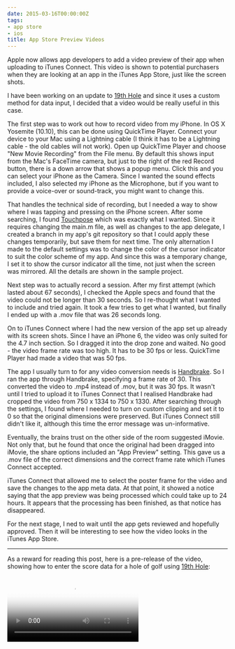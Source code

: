 ```yaml
---
date: 2015-03-16T00:00:00Z
tags:
- app store
- ios
title: App Store Preview Videos
---
```


Apple now allows app developers to add a video preview of their app when
uploading to iTunes Connect. This video is shown to potential purchasers when
they are looking at an app in the iTunes App Store, just like the screen shots.

I have been working on an update to [19th Hole][1] and since it uses a custom
method for data input, I decided that a video would be really useful in this
case.

The first step was to work out how to record video from my iPhone. In OS X
Yosemite (10.10), this can be done using QuickTime Player. Connect your device
to your Mac using a Lightning cable (I think it has to be a Lightning cable -
the old cables will not work). Open up QuickTime Player and choose "New Movie
Recording" from the File menu. By default this shows input from the Mac's
FaceTime camera, but just to the right of the red Record button, there is a down
arrow that shows a popup menu. Click this and you can select your iPhone as the
Camera. Since I wanted the sound effects included, I also selected my iPhone as
the Microphone, but if you want to provide a voice-over or sound-track, you
might want to change this.

That handles the technical side of recording, but I needed a way to show where I
was tapping and pressing on the iPhone screen. After some searching, I found
[Touchpose][2] which was exactly what I wanted. Since it requires changing the
main.m file, as well as changes to the app delegate, I created a branch in my
app's git repository so that I could apply these changes temporarily, but save
them for next time. The only alternation I made to the default settings was to
change the color of the cursor indicator to suit the color scheme of my app. And
since this was a temporary change, I set it to show the cursor indicator all the
time, not just when the screen was mirrored. All the details are shown in the
sample project.

Next step was to actually record a session. After my first attempt (which lasted
about 67 seconds), I checked the Apple specs and found that the video could not
be longer than 30 seconds. So I re-thought what I wanted to include and tried
again. It took a few tries to get what I wanted, but finally I ended up with a
.mov file that was 26 seconds long.

On to iTunes Connect where I had the new version of the app set up already with
its screen shots. Since I have an iPhone 6, the video was only suited for the
4.7 inch section. So I dragged it into the drop zone and waited. No good - the
video frame rate was too high. It has to be 30 fps or less. QuickTime Player had
made a video that was 50 fps.

The app I usually turn to for any video conversion needs is [Handbrake][3]. So I
ran the app through Handbrake, specifying a frame rate of 30. This converted the
video to .mp4 instead of .mov, but it was 30 fps. It wasn't until I tried to
upload it to iTunes Connect that I realised Handbrake had cropped the video from
750 x 1334 to 750 x 1330. After searching through the settings, I found where I
needed to turn on custom clipping and set it to 0 so that the original
dimensions were preserved. But iTunes Connect still didn't like it, although
this time the error message was un-informative.

Eventually, the brains trust on the other side of the room suggested iMovie. Not
only that, but he found that once the original had been dragged into iMovie, the
share options included an "App Preview" setting. This gave us a .mov file of the
correct dimensions and the correct frame rate which iTunes Connect accepted.

iTunes Connect that allowed me to select the poster frame for the video and save
the changes to the app meta data. At that point, it showed a notice saying that
the app preview was being processed which could take up to 24 hours. It appears
that the processing has been finished, as that notice has disappeared.

For the next stage, I ned to wait until the app gets reviewed and hopefully
approved. Then it will be interesting to see how the video looks in the iTunes
App Store.

---

As a reward for reading this post, here is a pre-release of the video, showing
how to enter the score data for a hole of golf using [19th Hole][1]:

<video controls poster="/images/19thHole-scoring-web.png">
  <source src="/images/19thHole-scoring-web.mp4" type="video/mp4">
	Your browser does not support the video tag.
</video>

[1]: http://troz.net/19th-hole/
[2]: https://github.com/toddreed/Touchpose
[3]: https://handbrake.fr

